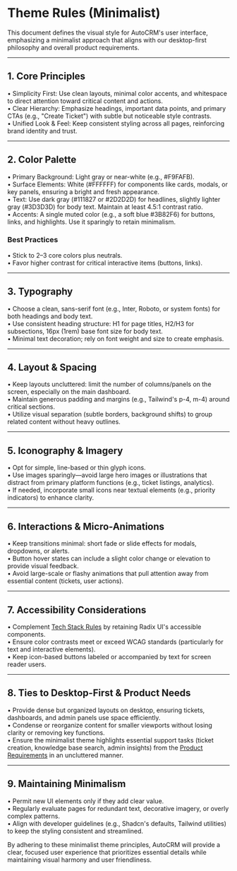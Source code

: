 # Theme Rules (Minimalist)

This document defines the visual style for AutoCRM's user interface, emphasizing a minimalist approach that aligns with our desktop-first philosophy and overall product requirements.

---

## 1. Core Principles

• Simplicity First: Use clean layouts, minimal color accents, and whitespace to direct attention toward critical content and actions.  
• Clear Hierarchy: Emphasize headings, important data points, and primary CTAs (e.g., "Create Ticket") with subtle but noticeable style contrasts.  
• Unified Look & Feel: Keep consistent styling across all pages, reinforcing brand identity and trust.

---

## 2. Color Palette

• Primary Background: Light gray or near-white (e.g., #F9FAFB).  
• Surface Elements: White (#FFFFFF) for components like cards, modals, or key panels, ensuring a bright and fresh appearance.  
• Text: Use dark gray (#111827 or #2D2D2D) for headlines, slightly lighter gray (#3D3D3D) for body text. Maintain at least 4.5:1 contrast ratio.  
• Accents: A single muted color (e.g., a soft blue #3B82F6) for buttons, links, and highlights. Use it sparingly to retain minimalism.

### Best Practices

• Stick to 2–3 core colors plus neutrals.  
• Favor higher contrast for critical interactive items (buttons, links).

---

## 3. Typography

• Choose a clean, sans-serif font (e.g., Inter, Roboto, or system fonts) for both headings and body text.  
• Use consistent heading structure: H1 for page titles, H2/H3 for subsections, 16px (1rem) base font size for body text.  
• Minimal text decoration; rely on font weight and size to create emphasis.

---

## 4. Layout & Spacing

• Keep layouts uncluttered: limit the number of columns/panels on the screen, especially on the main dashboard.  
• Maintain generous padding and margins (e.g., Tailwind's p-4, m-4) around critical sections.  
• Utilize visual separation (subtle borders, background shifts) to group related content without heavy outlines.

---

## 5. Iconography & Imagery

• Opt for simple, line-based or thin glyph icons.  
• Use images sparingly—avoid large hero images or illustrations that distract from primary platform functions (e.g., ticket listings, analytics).  
• If needed, incorporate small icons near textual elements (e.g., priority indicators) to enhance clarity.

---

## 6. Interactions & Micro-Animations

• Keep transitions minimal: short fade or slide effects for modals, dropdowns, or alerts.  
• Button hover states can include a slight color change or elevation to provide visual feedback.  
• Avoid large-scale or flashy animations that pull attention away from essential content (tickets, user actions).

---

## 7. Accessibility Considerations

• Complement [Tech Stack Rules](../tech-stack-rules.md) by retaining Radix UI's accessible components.  
• Ensure color contrasts meet or exceed WCAG standards (particularly for text and interactive elements).  
• Keep icon-based buttons labeled or accompanied by text for screen reader users.

---

## 8. Ties to Desktop-First & Product Needs

• Provide dense but organized layouts on desktop, ensuring tickets, dashboards, and admin panels use space efficiently.  
• Condense or reorganize content for smaller viewports without losing clarity or removing key functions.  
• Ensure the minimalist theme highlights essential support tasks (ticket creation, knowledge base search, admin insights) from the [Product Requirements](../project-info/product-requirements.md) in an uncluttered manner.

---

## 9. Maintaining Minimalism

• Permit new UI elements only if they add clear value.  
• Regularly evaluate pages for redundant text, decorative imagery, or overly complex patterns.  
• Align with developer guidelines (e.g., Shadcn's defaults, Tailwind utilities) to keep the styling consistent and streamlined.

By adhering to these minimalist theme principles, AutoCRM will provide a clear, focused user experience that prioritizes essential details while maintaining visual harmony and user friendliness. 